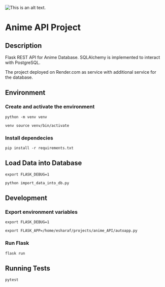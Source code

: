 ![This is an alt text.](https://external-content.duckduckgo.com/iu/?u=https%3A%2F%2Fi.postimg.cc%2Fxqr8Nmtn%2Fflask.png&f=1&nofb=1&ipt=9515c2d647d468e886dcf2bd9226d268e9c37a77778dfeef39cb5982a5fdf754&ipo=images "This is a sample image.")
# Anime API Project

## Description
Flask REST API for Anime Database. SQLAlchemy is implemented to interact with PostgreSQL.

The project deployed on Render.com as service with additional service for the database.

## Environment

### Create and activate the environment

```
python -m venv venv

venv source venv/bin/activate
```

### Install dependecies

```
pip install -r requirements.txt
```

## Load Data into Database

```
export FLASK_DEBUG=1
```

```
python import_data_into_db.py
```

## Development

### Export environment variables

```
export FLASK_DEBUG=1
```

```
export FLASK_APP=/home/esharaf/projects/anime_API/autoapp.py
```


### Run Flask

```
flask run
```

## Running Tests

```
pytest
```